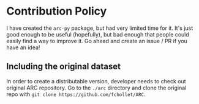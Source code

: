 #  Contribution Policy
I have created the `arc-py` package, but had very limited time for it. 
It's just good enough to be useful (hopefully), 
but bad enough that people could easily find a way to improve it. Go ahead and create an issue / PR if you have an idea! 

## Including the original dataset

In order to create a distributable version, 
 developer needs to check out original ARC repository. 
Go to the `./arc` directory and clone the original repo with 
`git clone https://github.com/fchollet/ARC`.
